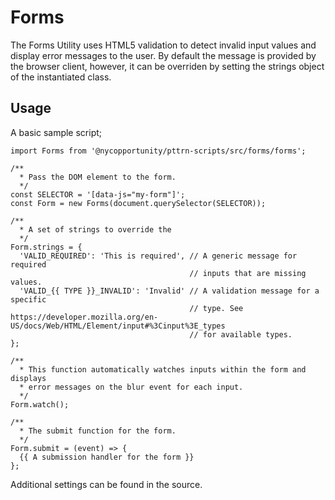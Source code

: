 # Forms

The Forms Utility uses HTML5 validation to detect invalid input values and display error messages to the user. By default the message is provided by the browser client, however, it can be overriden by setting the strings object of the instantiated class.

## Usage

A basic sample script;

    import Forms from '@nycopportunity/pttrn-scripts/src/forms/forms';

    /**
      * Pass the DOM element to the form.
      */
    const SELECTOR = '[data-js="my-form"]';
    const Form = new Forms(document.querySelector(SELECTOR));

    /**
      * A set of strings to override the
      */
    Form.strings = {
      'VALID_REQUIRED': 'This is required', // A generic message for required
                                            // inputs that are missing values.
      'VALID_{{ TYPE }}_INVALID': 'Invalid' // A validation message for a specific
                                            // type. See https://developer.mozilla.org/en-US/docs/Web/HTML/Element/input#%3Cinput%3E_types
                                            // for available types.
    };

    /**
      * This function automatically watches inputs within the form and displays
      * error messages on the blur event for each input.
      */
    Form.watch();

    /**
      * The submit function for the form.
      */
    Form.submit = (event) => {
      {{ A submission handler for the form }}
    };

Additional settings can be found in the source.